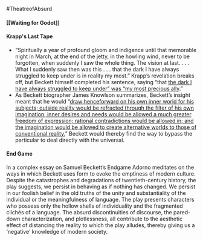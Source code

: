 #TheatreofAbsurd

#### [[Waiting for Godot]]


#### Krapp's Last Tape
-  “Spiritually a year of profound gloom and indigence until that memorable night in March, at the end of the jetty, in the howling wind, never to be forgotten, when suddenly I saw the whole thing. The vision at last. . . . What I suddenly saw then was this . . . that the dark I have always struggled to keep under is in reality my most.” Krapp’s revelation breaks off, but Beckett himself completed his sentence, saying “that <u>the dark I have always struggled to keep under” was “my most precious ally</u>.”
- As Beckett biographer James Knowlson summarizes, Beckett’s insight meant that he would “<u>draw henceforward on his own inner world for his subjects; outside reality  would  be  refracted  through  the  filter  of  his  own  imagination;  inner  desires  and  needs  would  be  allowed  a  much  greater  freedom  of  expression;  rational  contradictions  would  be  allowed  in;  and  the  imagination  would  be allowed to create alternative worlds to those of conventional reality.</u>” Beckett would thereby find the way to bypass the particular to deal directly with the universal.


#### End Game

In a complex essay on Samuel Beckett’s Endgame Adorno meditates on the ways in which Beckett uses form to evoke the emptiness of modern culture. Despite the catastrophes and degradations of twentieth-century history, the play suggests, we persist in behaving as if nothing has changed. We persist in our foolish belief in the old truths of the unity and substantiality of the individual or the meaningfulness of language. The play presents characters who possess only the hollow shells of individuality and the fragmented clichés of a language. The absurd discontinuities of discourse, the pared-down characterization, and plotlessness, all contribute to the aesthetic effect of distancing the reality to which the play alludes, thereby giving us a ‘negative’ knowledge of modern society.
